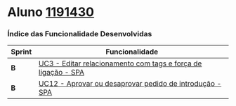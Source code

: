 **Aluno [1191430](./)**
========================

### Índice das Funcionalidade Desenvolvidas ###

| Sprint  | Funcionalidade                                                                                                                                                                      |
|---------|-------------------------------------------------------------------------------------------------------------------------------------------------------------------------------------|
|  **B**  | [UC3 - Editar relacionamento com tags e força de ligação - SPA](UC3-SPA/ProcessoEngenhariaFuncionalidade.md)                                                                                       |
|  **B**  | [UC12 - Aprovar ou desaprovar pedido de introdução - SPA](UC12-SPA/ProcessoEngenhariaFuncionalidade.md)                                                                                       |
